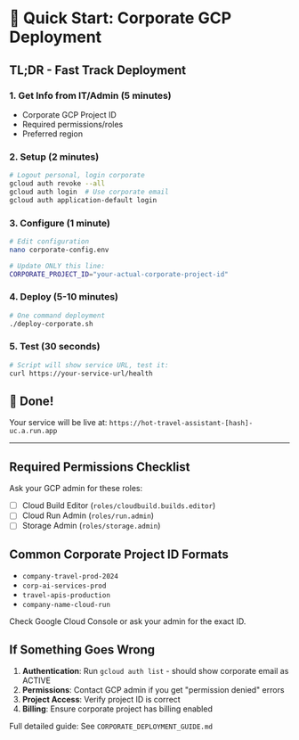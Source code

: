 # 🚀 Quick Start: Corporate GCP Deployment

## TL;DR - Fast Track Deployment

### 1. Get Info from IT/Admin (5 minutes)
- Corporate GCP Project ID
- Required permissions/roles
- Preferred region

### 2. Setup (2 minutes)
```bash
# Logout personal, login corporate
gcloud auth revoke --all
gcloud auth login  # Use corporate email
gcloud auth application-default login
```

### 3. Configure (1 minute)
```bash
# Edit configuration
nano corporate-config.env

# Update ONLY this line:
CORPORATE_PROJECT_ID="your-actual-corporate-project-id"
```

### 4. Deploy (5-10 minutes)
```bash
# One command deployment
./deploy-corporate.sh
```

### 5. Test (30 seconds)
```bash
# Script will show service URL, test it:
curl https://your-service-url/health
```

## 🎯 Done!

Your service will be live at: `https://hot-travel-assistant-[hash]-uc.a.run.app`

---

## Required Permissions Checklist

Ask your GCP admin for these roles:
- [ ] Cloud Build Editor (`roles/cloudbuild.builds.editor`)
- [ ] Cloud Run Admin (`roles/run.admin`) 
- [ ] Storage Admin (`roles/storage.admin`)

## Common Corporate Project ID Formats

- `company-travel-prod-2024`
- `corp-ai-services-prod`
- `travel-apis-production`
- `company-name-cloud-run`

Check Google Cloud Console or ask your admin for the exact ID.

## If Something Goes Wrong

1. **Authentication**: Run `gcloud auth list` - should show corporate email as ACTIVE
2. **Permissions**: Contact GCP admin if you get "permission denied" errors
3. **Project Access**: Verify project ID is correct
4. **Billing**: Ensure corporate project has billing enabled

Full detailed guide: See `CORPORATE_DEPLOYMENT_GUIDE.md`